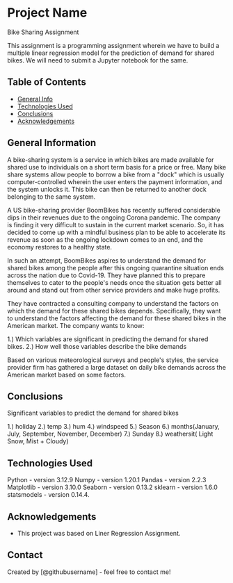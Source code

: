 # Project Name
Bike Sharing Assignment

   This assignment is a programming assignment wherein we have to build a multiple linear regression model for the prediction of demand for shared bikes. We will need to submit a Jupyter notebook for the same.

## Table of Contents
* [General Info](#general-information)
* [Technologies Used](#technologies-used)
* [Conclusions](#conclusions)
* [Acknowledgements](#acknowledgements)


## General Information

A bike-sharing system is a service in which bikes are made available for shared use to individuals on a short term basis for a price or free. Many bike share systems allow people to borrow a bike from a "dock" which is usually computer-controlled wherein the user enters the payment information, and the system unlocks it. This bike can then be returned to another dock belonging to the same system.

A US bike-sharing provider BoomBikes has recently suffered considerable dips in their revenues due to the ongoing Corona pandemic. The company is finding it very difficult to sustain in the current market scenario. So, it has decided to come up with a mindful business plan to be able to accelerate its revenue as soon as the ongoing lockdown comes to an end, and the economy restores to a healthy state.

In such an attempt, BoomBikes aspires to understand the demand for shared bikes among the people after this ongoing quarantine situation ends across the nation due to Covid-19. They have planned this to prepare themselves to cater to the people's needs once the situation gets better all around and stand out from other service providers and make huge profits.

They have contracted a consulting company to understand the factors on which the demand for these shared bikes depends. Specifically, they want to understand the factors affecting the demand for these shared bikes in the American market. The company wants to know:

1.) Which variables are significant in predicting the demand for shared bikes.
2.) How well those variables describe the bike demands

Based on various meteorological surveys and people's styles, the service provider firm has gathered a large dataset on daily bike demands across the American market based on some factors.


## Conclusions

Significant variables to predict the demand for shared bikes

1.) holiday
2.) temp
3.) hum
4.) windspeed
5.) Season
6.) months(January, July, September, November, December)
7.) Sunday
8.) weathersit( Light Snow, Mist + Cloudy)


## Technologies Used

Python - version 3.12.9
Numpy - version 1.20.1
Pandas - version 2.2.3
Matplotlib - version 3.10.0
Seaborn - version 0.13.2
sklearn - version 1.6.0
statsmodels - version 0.14.4.


## Acknowledgements

- This project was based on Liner Regression Assignment.


## Contact
Created by [@githubusername] - feel free to contact me!
